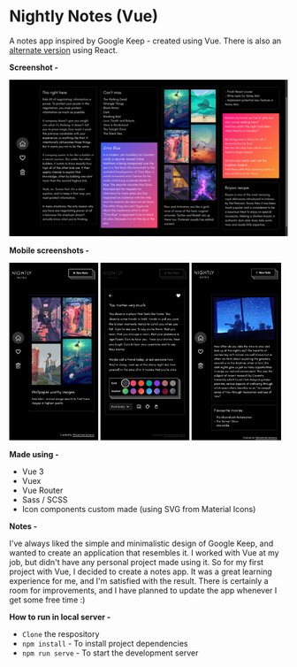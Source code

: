 # **Nightly Notes (Vue)**

A notes app inspired by Google Keep - created using Vue. There is also an [alternate version](https://github.com/zakariyaq313/nightly-notes-react) using React.

**Screenshot -**

![PC Screenshot](./src/assets/images/screen.png)

**Mobile screenshots -**

<p float="left">
	<img src="./src/assets/images/mobile-1.jpg" width="32%" />
	<img src="./src/assets/images/mobile-2.jpg" width="32%" /> 
	<img src="./src/assets/images/mobile-3.jpg" width="32%" />
</p>

**Made using -**

- Vue 3
- Vuex
- Vue Router 
- Sass / SCSS
- Icon components custom made (using SVG from Material Icons)

**Notes -**

I've always liked the simple and minimalistic design of Google Keep, and wanted to create an application that resembles it. I worked with Vue at my job, but didn't have any personal project made using it. So for my first project with Vue, I decided to create a notes app. It was a great learning experience for me, and I'm satisfied with the result. There is certainly a room for improvements, and I have planned to update the app whenever I get some free time :)

**How to run in local server -**
- `Clone` the respository
- `npm install` - To install project dependencies
- `npm run serve` - To start the development server
